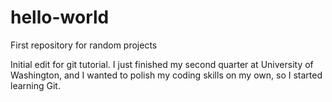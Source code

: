 # hello-world
First repository for random projects

Initial edit for git tutorial. I just finished my second quarter at
University of Washington, and I wanted to polish my coding skills on
my own, so I started learning Git.
